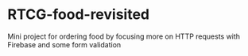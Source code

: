 # RTCG-food-revisited
Mini project for ordering food by focusing more on HTTP requests with Firebase and some form validation

